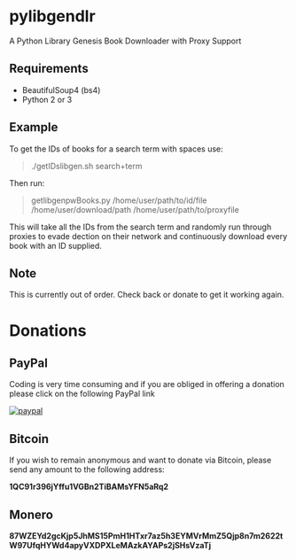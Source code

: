 # pylibgendlr

A Python Library Genesis Book Downloader with Proxy Support

## Requirements
- BeautifulSoup4 (bs4)
- Python 2 or 3

## Example

To get the IDs of books for a search term with spaces use:

> ./getIDslibgen.sh search+term

Then run:

> getlibgenpwBooks.py /home/user/path/to/id/file /home/user/download/path /home/user/path/to/proxyfile

This will take all the IDs from the search term and randomly run through proxies to evade dection on their network and continuously download every book with an ID supplied.

## Note

This is currently out of order. Check back or donate to get it working again. 

# Donations

## PayPal
Coding is very time consuming and if you are obliged in offering a donation please click on the following PayPal link

[![paypal](https://i.imgur.com/KSkRsgR.png)](https://www.paypal.com/donate?hosted_button_id=6LXBPHPTDDX56)

## Bitcoin
If you wish to remain anonymous and want to donate via Bitcoin, please send any amount to the following address:

**1QC91r396jYffu1VGBn2TiBAMsYFN5aRq2**

## Monero

**87WZEYd2gcKjp5JhMS15PmH1HTxr7az5h3EYMVrMmZ5Qjp8n7m2622tW97UfqHYWd4apyVXDPXLeMAzkAYAPs2jSHsVzaTj**

